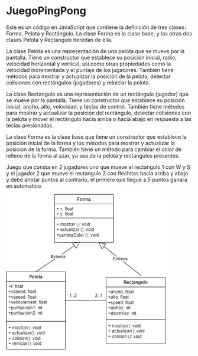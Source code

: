# JuegoPingPong

Este es un código en JavaScript que contiene la definición de tres clases: Forma, Pelota y Rectángulo. La clase Forma es la clase base, y las otras dos clases Pelota y Rectángulo heredan de ella.

La clase Pelota es una representación de una pelota que se mueve por la pantalla. Tiene un constructor que establece su posición inicial, radio, velocidad horizontal y vertical, así como otras propiedades como la velocidad incrementada y el puntaje de los jugadores. También tiene métodos para mostrar y actualizar la posición de la pelota, detectar colisiones con rectángulos (jugadores) y reiniciar la pelota.

La clase Rectangulo es una representación de un rectángulo (jugador) que se mueve por la pantalla. Tiene un constructor que establece su posición inicial, ancho, alto, velocidad, y teclas de control. También tiene métodos para mostrar y actualizar la posición del rectángulo, detectar colisiones con la pelota y mover el rectángulo hacia arriba o hacia abajo en respuesta a las teclas presionadas.

La clase Forma es la clase base que tiene un constructor que establece la posición inicial de la forma y los métodos para mostrar y actualizar la posición de la forma. También tiene un método para cambiar el color de relleno de la forma al azar, ya sea de la pelota y rectangulos presentes.

Juego que consta en 2 jugadores uno que mueve el rectangulo 1 con W y S y el jugador 2 que mueve el rectangulo 2 con flechitas hacia arriba y abajo y debe anotar puntos al contrario, el primero que llegue a 5 puntos ganara en automatico.

![UML](https://github.com/LuisRoldanC/JuegoPingPongOfficial/blob/main/Diagrama%20Ping%20Pong.png)
